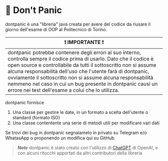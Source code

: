 # 📕 Don't Panic

dontpanic è una "libreria" java creata per avere del codice da riusare il giorno dell'esame di OOP al Politecnico di Torino.

|:heavy_exclamation_mark: **IMPORTANTE** :heavy_exclamation_mark:|
|------------------------------------------------------------------|
|dontpanic potrebbe contenere degli errori al suo interno, controlla sempre il codice prima di usarlo. Dato che il codice è open source e controllabile da tutti il sottoscritto non si assume alcuna responsabilità dell'uso che l'utente farà di dontpanic, ovviamente il sottoscritto non si assume alcuna responsabilità nemmeno nel caso in cui un bug presente in dontpanic causi un errore nei test dell'esame a colui che lo utilizza.|

dontpanic fornisce

1. Una classe per gestire le date, in un formato a scelta dell'utente o standard (formato ISO)
2. Una classe contentente una serie di metodi utili per modificare vari dati

Se trovi dei bug in dontpanic segnalamelo in privato su Telegram e/o WhatasApp o proponendo un modifica qui su GitHub.

> ***Note*** dontpanic è stato creato con l'utilizzo di [ChatGPT](https://chat.openai.com/chat) di OpenAI, e con alcuni ritocchi apportati da altri contributori della libreria